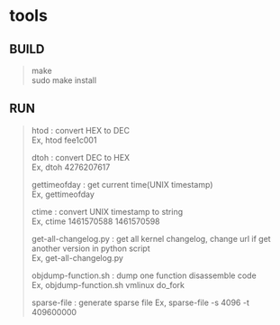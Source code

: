 # tools
BUILD
-------------
>make  
>sudo make install  

RUN
-------------
>htod : convert HEX to DEC  
>       Ex, htod fee1c001  
>  
>dtoh : convert DEC to HEX  
>       Ex, dtoh 4276207617  
>
>gettimeofday : get current time(UNIX timestamp)  
>       Ex, gettimeofday
>  
>ctime : convert UNIX timestamp to string  
>       Ex, ctime 1461570588 1461570598  
>
>get-all-changelog.py : get all kernel changelog, change url if get another version in python script  
>       Ex, get-all-changelog.py  
>
>objdump-function.sh : dump one function disassemble code  
>       Ex, objdump-function.sh vmlinux do_fork  
>
>sparse-file : generate sparse file
>       Ex, sparse-file -s 4096 -t 409600000

